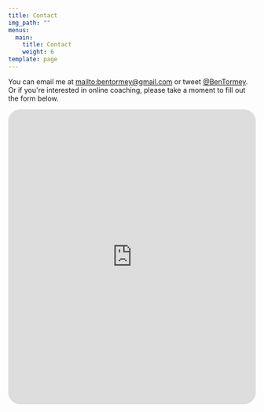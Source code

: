 ```yaml
---
title: Contact
img_path: ""
menus:
  main:
    title: Contact
    weight: 6
template: page
---
```

You can email me at <mailto:bentormey@gmail.com> or tweet [@BenTormey](https://twitter.com/BenTormey). Or if you're interested in online coaching, please take a moment to fill out the form below.

<iframe src="https://www.videoask.com/f668byxtq"
  allow="camera *; microphone *; autoplay *; encrypted-media *;"
  width="100%"
  height="600px"
  style="border: none; border-radius: 24px"
>
</iframe>
<!--
Set the width and height in px or % values. -->
